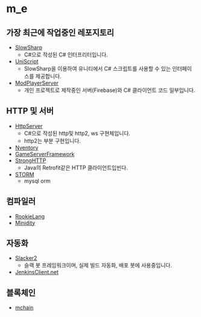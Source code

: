 # m_e

가장 최근에 작업중인 레포지토리
----
* [SlowSharp](https://github.com/pjc0247/SlowSharp)
  * C#으로 작성된 C# 인터프리터입니다.
* [UniScript](https://github.com/pjc0247/UniScript)
  * SlowSharp을 이용하여 유니티에서 C# 스크립트를 사용할 수 있는 인터페이스를 제공합니다.
* [ModPlayerServer](https://github.com/pjcpp/ModPlayerServer)
  * 개인 프로젝트로 제작중인 서버(Firebase)와 C# 클라이언트 코드 일부입니다.

HTTP 및 서버
----
* [HttpServer](https://github.com/pjc0247/HttpServer.cs)
  * C#으로 작성된 http및 http2, ws 구현체입니다.
  * http2는 부분 구현입니다.
* [Nventory](https://github.com/pjc0247/Nventory)
* [GameServerFramework](https://github.com/pjc0247/GameServerFramework)
* [StrongHTTP](https://github.com/pjc0247/StrongHTTP)
  * Java의 Retrofit같은 HTTP 클라이언트입빈다.
* [STORM](https://github.com/pjc0247/STORM)
  * mysql orm

컴파일러
----
* [RookieLang](https://github.com/pjc0247/rookie.lang)
* [Minidity](https://github.com/minisomething/minidity)

자동화 
----
* [Slacker2](https://github.com/pjc0247/Slacker2)
  * 슬랙 봇 프레임워크이며, 실제 빌드 자동화, 배포 봇에 사용중입니다.
* [JenkinsClient.net](https://github.com/pjc0247/jenkins-client.net)

블록체인
----
* [mchain](https://github.com/pjc0247/mchain)

